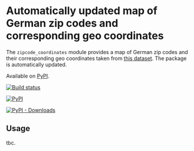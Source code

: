 # Automatically updated map of German zip codes and corresponding geo coordinates

The `zipcode_coordinates` module provides a map of German zip codes and their corresponding geo coordinates taken from [this dataset]. The package is automatically updated.

Available on [PyPI].

[this dataset]: https://public.opendatasoft.com/explore/dataset/georef-germany-postleitzahl/information/
[PyPI]: https://pypi.org/pypi/zipcode-coordinates/



[![Build status](https://github.com/selfmade-energy/zipcode-coordinates/workflows/zipcoode_coordinates%20build/badge.svg)](https://github.com/selfmade-energy/zipcode-coordinates/actions)

[![PyPI](https://img.shields.io/pypi/v/zipcode-coordinates?logo=pypi)](https://pypi.org/pypi/zipcode-coordinates/)

[![PyPI - Downloads](https://img.shields.io/pypi/dm/zipcode-coordinates?color=red)](https://pypi.org/pypi/zipcode-coordinates/)

Usage
-----

tbc.
